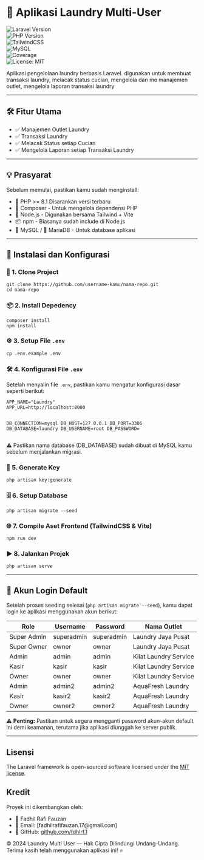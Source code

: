 <h1 class="code-line" data-line-start=0 data-line-end=1 ><a id="_Aplikasi_Laundry_MultiUser_0"></a>🛒 Aplikasi Laundry Multi-User</h1>
<p class="has-line-data" data-line-start="2" data-line-end="8"><img src="https://img.shields.io/badge/Laravel-10.x-red" alt="Laravel Version"><br>
<img src="https://img.shields.io/badge/PHP-%5E8.1-blue" alt="PHP Version"><br>
<img src="https://img.shields.io/badge/Style-TailwindCSS-38bdf8" alt="TailwindCSS"><br>
<img src="https://img.shields.io/badge/Database-MySQL-yellow?logo=mysql" alt="MySQL"><br>
<img src="https://img.shields.io/badge/Test%20Coverage-90%25-brightgreen" alt="Coverage"><br>
<img src="https://img.shields.io/badge/License-MIT-yellow.svg" alt="License: MIT"></p>
<p class="has-line-data" data-line-start="9" data-line-end="10">Aplikasi pengelolaan laundry berbasis Laravel. digunakan untuk membuat transaksi laundry, melacak status cucian, mengelola dan me manajemen outlet, mengelola laporan transaksi laundry</p>
<hr>
<h2 class="code-line" data-line-start=13 data-line-end=14 ><a id="_Fitur_Utama_13"></a>🛠️ Fitur Utama</h2>
<ul>
<li class="has-line-data" data-line-start="15" data-line-end="16">✅ Manajemen Outlet Laundry</li>
<li class="has-line-data" data-line-start="16" data-line-end="17">✅ Transaksi Laundry</li>
<li class="has-line-data" data-line-start="17" data-line-end="18">✅ Melacak Status setiap Cucian</li>
<li class="has-line-data" data-line-start="18" data-line-end="19">✅ Mengelola Laporan setiap Transaksi Laundry</li>
</ul>
<hr>
<h2 class="code-line" data-line-start=21 data-line-end=22 ><a id="_Prasyarat_21"></a>💡 Prasyarat</h2>
<p class="has-line-data" data-line-start="23" data-line-end="24">Sebelum memulai, pastikan kamu sudah menginstall:</p>
<ul>
<li class="has-line-data" data-line-start="25" data-line-end="26">🐘 PHP    &gt;= 8.1  Disarankan versi terbaru</li>
<li class="has-line-data" data-line-start="26" data-line-end="27">🎼 Composer   -   Untuk mengelola dependensi PHP</li>
<li class="has-line-data" data-line-start="27" data-line-end="28">🧰 Node.js    -   Digunakan bersama Tailwind + Vite</li>
<li class="has-line-data" data-line-start="28" data-line-end="29">📦 npm    -   Biasanya sudah include di Node.js</li>
<li class="has-line-data" data-line-start="29" data-line-end="31">🐬 MySQL / 🐳 MariaDB -   Untuk database aplikasi</li>
</ul>
<hr>
<h2 class="code-line" data-line-start=33 data-line-end=34 ><a id="_Instalasi_dan_Konfigurasi_33"></a>🚀 Instalasi dan Konfigurasi</h2>
<h3 class="code-line" data-line-start=35 data-line-end=36 ><a id="_1_Clone_Project_35"></a>🧱 1. Clone Project</h3>
<pre><code class="has-line-data" data-line-start="38" data-line-end="41" class="language-bash">git <span class="hljs-built_in">clone</span> https://github.com/username-kamu/nama-repo.git
<span class="hljs-built_in">cd</span> nama-repo
</code></pre>
<h3 class="code-line" data-line-start=42 data-line-end=43 ><a id="_2_Install_Depedency_42"></a>📦 2. Install Depedency</h3>
<pre><code class="has-line-data" data-line-start="44" data-line-end="47" class="language-bash">composer install
npm install
</code></pre>
<h3 class="code-line" data-line-start=48 data-line-end=49 ><a id="_3_Setup_File_env_48"></a>⚙️ 3. Setup File <code>.env</code></h3>
<pre><code class="has-line-data" data-line-start="50" data-line-end="52" class="language-bash">cp .env.example .env
</code></pre>
<h3 class="code-line" data-line-start=53 data-line-end=54 ><a id="_4_Konfigurasi_File_env_53"></a>🛠️ 4. Konfigurasi File <code>.env</code></h3>
<p class="has-line-data" data-line-start="55" data-line-end="56">Setelah menyalin file <code>.env</code>, pastikan kamu mengatur konfigurasi dasar seperti berikut:</p>
<pre><code class="has-line-data" data-line-start="58" data-line-end="68" class="language-env">APP_NAME=&quot;Laundry&quot;
APP_URL=http://localhost:8000

DB_CONNECTION=mysql
DB_HOST=127.0.0.1
DB_PORT=3306
DB_DATABASE=laundry
DB_USERNAME=root
DB_PASSWORD=
</code></pre>
<p class="has-line-data" data-line-start="68" data-line-end="69">⚠️ Pastikan nama database (DB_DATABASE) sudah dibuat di MySQL kamu sebelum menjalankan migrasi.</p>
<h3 class="code-line" data-line-start=70 data-line-end=71 ><a id="_5_Generate_Key_70"></a>🔐 5. Generate Key</h3>
<pre><code class="has-line-data" data-line-start="72" data-line-end="74" class="language-bash">php artisan key:generate
</code></pre>
<h3 class="code-line" data-line-start=75 data-line-end=76 ><a id="_6_Setup_Database_75"></a>🗄 6. Setup Database</h3>
<pre><code class="has-line-data" data-line-start="77" data-line-end="79" class="language-bash">php artisan migrate --seed
</code></pre>
<h3 class="code-line" data-line-start=80 data-line-end=81 ><a id="_7_Compile_Aset_Frontend_TailwindCSS__Vite_80"></a>🌐 7. Compile Aset Frontend (TailwindCSS &amp; Vite)</h3>
<pre><code class="has-line-data" data-line-start="82" data-line-end="84" class="language-bash">npm run dev
</code></pre>
<h3 class="code-line" data-line-start=85 data-line-end=86 ><a id="_8_Jalankan_Projek_85"></a>▶️ 8. Jalankan Projek</h3>
<pre><code class="has-line-data" data-line-start="87" data-line-end="89" class="language-bash">php artisan serve
</code></pre>
<hr>
<h2 class="code-line" data-line-start=92 data-line-end=93 ><a id="_Akun_Login_Default_92"></a>🔐 Akun Login Default</h2>
<p class="has-line-data" data-line-start="94" data-line-end="95">Setelah proses seeding selesai (<code>php artisan migrate --seed</code>), kamu dapat login ke aplikasi menggunakan akun berikut:</p>
<table class="table table-striped table-bordered">
<thead>
<tr>
<th>Role</th>
<th>Username</th>
<th>Password</th>
<th>Nama Outlet</th>
</tr>
</thead>
<tbody>
<tr>
<td>Super Admin</td>
<td>superadmin</td>
<td>superadmin</td>
<td>Laundry Jaya Pusat</td>
</tr>
<tr>
<td>Super Owner</td>
<td>owner</td>
<td>owner</td>
<td>Laundry Jaya Pusat</td>
</tr>
<tr>
<td>Admin</td>
<td>admin</td>
<td>admin</td>
<td>Kilat Laundry Service</td>
</tr>
<tr>
<td>Kasir</td>
<td>kasir</td>
<td>kasir</td>
<td>Kilat Laundry Service</td>
</tr>
<tr>
<td>Owner</td>
<td>owner</td>
<td>owner</td>
<td>Kilat Laundry Service</td>
</tr>
<tr>
<td>Admin</td>
<td>admin2</td>
<td>admin2</td>
<td>AquaFresh Laundry</td>
</tr>
<tr>
<td>Kasir</td>
<td>kasir2</td>
<td>kasir2</td>
<td>AquaFresh Laundry</td>
</tr>
<tr>
<td>Owner</td>
<td>owner2</td>
<td>owner2</td>
<td>AquaFresh Laundry</td>
</tr>
</tbody>
</table>
<p class="has-line-data" data-line-start="107" data-line-end="108">⚠️ <strong>Penting:</strong> Pastikan untuk segera mengganti password akun-akun default ini demi keamanan, terutama jika aplikasi diunggah ke server publik.</p>
<hr>
<h2 class="code-line" data-line-start=111 data-line-end=112 ><a id="Lisensi_111"></a>Lisensi</h2>
<p class="has-line-data" data-line-start="113" data-line-end="114">The Laravel framework is open-sourced software licensed under the <a href="https://opensource.org/licenses/MIT">MIT license</a>.</p>
<h2 class="code-line" data-line-start=115 data-line-end=116 ><a id="Kredit_115"></a>Kredit</h2>
<p class="has-line-data" data-line-start="116" data-line-end="117">Proyek ini dikembangkan oleh:</p>
<ul>
<li class="has-line-data" data-line-start="118" data-line-end="119">👤 Fadhil Rafi Fauzan</li>
<li class="has-line-data" data-line-start="119" data-line-end="120">📧 Email: [fadhilrafifauzan.17@gmail.com]</li>
<li class="has-line-data" data-line-start="120" data-line-end="122">🐙 GitHub: <a href="http://github.com/fdhlrf.1">github.com/fdhlrf.1</a></li>
</ul>
<p class="has-line-data" data-line-start="122" data-line-end="124">© 2024 Laundry Multi User — Hak Cipta Dilindungi Undang-Undang.<br>
Terima kasih telah menggunakan aplikasi ini! ⭐</p>
